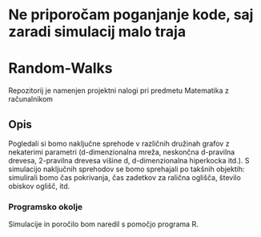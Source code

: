 # Ne priporočam poganjanje kode, saj zaradi simulacij malo traja 
# Random-Walks
Repozitorij je namenjen projektni nalogi pri predmetu Matematika z računalnikom
## Opis
Pogledali si bomo naključne sprehode v različnih družinah grafov z nekaterimi parametri (d-dimenzionalna mreža, neskončna d-pravilna drevesa, 2-pravilna drevesa višine d, d-dimenzionalna hiperkocka itd.). S simulacijo naključnih sprehodov se bomo sprehajali po takšnih objektih: simulirali bomo čas pokrivanja, čas zadetkov za ralična oglišča, število obiskov oglišč, itd. 
### Programsko okolje
Simulacije in poročilo bom naredil s pomočjo programa R. 

